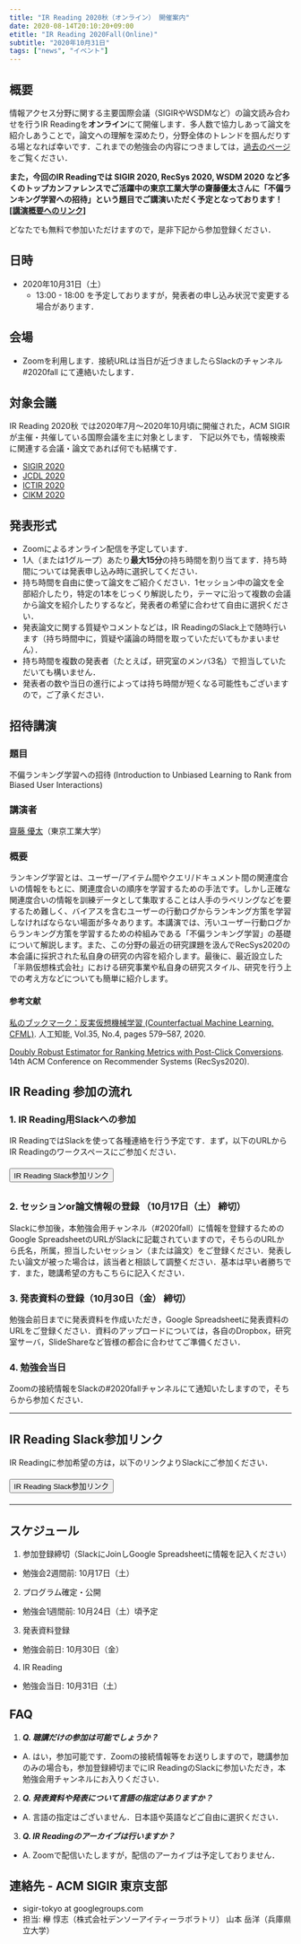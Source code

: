 ```yaml
---
title: "IR Reading 2020秋（オンライン） 開催案内"
date: 2020-08-14T20:10:20+09:00
etitle: "IR Reading 2020Fall(Online)"
subtitle: "2020年10月31日"
tags: ["news", "イベント"]
---
```



## 概要
情報アクセス分野に関する主要国際会議（SIGIRやWSDMなど）の論文読み合わせを行うIR Readingを**オンライン**にて開催します．多人数で協力しあって論文を紹介しあうことで，論文への理解を深めたり，分野全体のトレンドを掴んだりする場となれば幸いです．これまでの勉強会の内容につきましては，[過去のページ](http://sigir.jp/post/2020-06-21-irreading_2020spring_online/)をご覧ください．

**また，今回のIR Readingでは SIGIR 2020, RecSys 2020, WSDM 2020 など多くのトップカンファレンスでご活躍中の東京工業大学の齋藤優太さんに「不偏ランキング学習への招待」という題目でご講演いただく予定となっております！[[講演概要へのリンク]](#lecture)**

どなたでも無料で参加いただけますので，是非下記から参加登録ください．

## 日時
- 2020年10月31日（土）
  - 13:00 - 18:00 を予定しておりますが，発表者の申し込み状況で変更する場合があります．

## 会場
- Zoomを利用します．接続URLは当日が近づきましたらSlackのチャンネル #2020fall にて連絡いたします．

## 対象会議
IR Reading 2020秋 では2020年7月〜2020年10月頃に開催された，ACM SIGIRが主催・共催している国際会議を主に対象とします．
下記以外でも，情報検索に関連する会議・論文であれば何でも結構です．

- [SIGIR 2020](https://sigir.org/sigir2020)
- [JCDL 2020](https://2020.jcdl.org/)
- [ICTIR 2020](https://ictir2020.org/)
- [CIKM 2020](https://www.cikm2020.org/)


## 発表形式
- Zoomによるオンライン配信を予定しています．
- 1人（または1グループ）あたり**最大15分**の持ち時間を割り当てます．持ち時間については発表申し込み時に選択してください．
- 持ち時間を自由に使って論文をご紹介ください．1セッション中の論文を全部紹介したり，特定の1本をじっくり解説したり，テーマに沿って複数の会議から論文を紹介したりするなど，発表者の希望に合わせて自由に選択ください．
- 発表論文に関する質疑やコメントなどは，IR ReadingのSlack上で随時行います（持ち時間中に，質疑や議論の時間を取っていただいてもかまいません）．
- 持ち時間を複数の発表者（たとえば，研究室のメンバ3名）で担当していただいても構いません．
- 発表者の数や当日の進行によっては持ち時間が短くなる可能性もございますので，ご了承ください．

<span id="lecture"></span>
## 招待講演

### 題目
不偏ランキング学習への招待
(Introduction to Unbiased Learning to Rank from Biased User Interactions)

### 講演者
[齋藤 優太](https://usaito.github.io/)（東京工業大学）

### 概要
ランキング学習とは、ユーザー/アイテム間やクエリ/ドキュメント間の関連度合いの情報をもとに、関連度合いの順序を学習するための手法です。しかし正確な関連度合いの情報を訓練データとして集取することは人手のラベリングなどを要するため難しく、バイアスを含むユーザーの行動ログからランキング方策を学習しなければならない場面が多々あります。本講演では、汚いユーザー行動ログからランキング方策を学習するための枠組みである「不偏ランキング学習」の基礎について解説します。また、この分野の最近の研究課題を汲んでRecSys2020の本会議に採択された私自身の研究の内容を紹介します。最後に、最近設立した「半熟仮想株式会社」における研究事業や私自身の研究スタイル、研究を行う上での考え方などについても簡単に紹介します。

#### 参考文献
[私のブックマーク：反実仮想機械学習 (Counterfactual Machine Learning, CFML)](https://www.ai-gakkai.or.jp/my-bookmark_vol35-no4/).
人工知能, Vol.35, No.4, pages 579–587, 2020.

[Doubly Robust Estimator for Ranking Metrics with Post-Click Conversions](https://dl.acm.org/doi/10.1145/3383313.3412262).
14th ACM Conference on Recommender Systems (RecSys2020).



## IR Reading 参加の流れ

### 1. IR Reading用Slackへの参加
IR ReadingではSlackを使って各種連絡を行う予定です．まず，以下のURLからIR Readingのワークスペースにご参加ください．

<div class="text-center" style="margin-top:20px; margin-bottom:30px">
<a href="https://join.slack.com/t/ir-reading/shared_invite/enQtMzgzOTEwNTIyNjQwLTQ1MTE4NTM3ZmFlZmM5YWIyYjRhMGRiNTNmZTM2ZjVmODEwY2YwMzExNWVjZTc5MDQ2NDA5MWQwNTMyZjUyMTY" target="_blank">
<button type="button" class="btn btn-success btn-lg">
IR Reading Slack参加リンク
</button>
</a>
</div>

### 2. セッションor論文情報の登録 （10月17日（土） 締切）

Slackに参加後，本勉強会用チャンネル（#2020fall）に情報を登録するためのGoogle SpreadsheetのURLがSlackに記載されていますので，そちらのURLから氏名，所属，担当したいセッション（または論文）をご登録ください．発表したい論文が被った場合は，該当者と相談して調整ください．基本は早い者勝ちです．また，聴講希望の方もこちらに記入ください．

### 3. 発表資料の登録（10月30日（金） 締切）

勉強会前日までに発表資料を作成いただき，Google Spreadsheetに発表資料のURLをご登録ください．資料のアップロードについては，各自のDropbox，研究室サーバ，SlideShareなど皆様の都合に合わせてご準備ください．

### 4. 勉強会当日

Zoomの接続情報をSlackの#2020fallチャンネルにて通知いたしますので，そちらから参加ください．

---


## IR Reading Slack参加リンク

IR Readingに参加希望の方は，以下のリンクよりSlackにご参加ください．

<div class="text-center" style="margin-top:20px; margin-bottom:20px">
<a href="https://join.slack.com/t/ir-reading/shared_invite/enQtMzgzOTEwNTIyNjQwLTQ1MTE4NTM3ZmFlZmM5YWIyYjRhMGRiNTNmZTM2ZjVmODEwY2YwMzExNWVjZTc5MDQ2NDA5MWQwNTMyZjUyMTY" target="_blank">
<button type="button" class="btn btn-success btn-lg">
IR Reading Slack参加リンク
</button>
</a>
</div>

---

## スケジュール
1. 参加登録締切（SlackにJoinしGoogle Spreadsheetに情報を記入ください）
  - 勉強会2週間前: 10月17日（土）
2. プログラム確定・公開
 - 勉強会1週間前: 10月24日（土）頃予定
3. 発表資料登録
 - 勉強会前日: 10月30日（金）
4. IR Reading
 - 勉強会当日: 10月31日（土）


## FAQ

1. ***Q. 聴講だけの参加は可能でしょうか？***  
 - A. はい，参加可能です．Zoomの接続情報等をお送りしますので，聴講参加のみの場合も，参加登録締切までにIR ReadingのSlackに参加いただき，本勉強会用チャンネルにお入りください．

2. ***Q. 発表資料や発表について言語の指定はありますか？***
 - A. 言語の指定はございません．日本語や英語などご自由に選択ください．

3. ***Q. IR Readingのアーカイブは行いますか？***
 - A. Zoomで配信いたしますが，配信のアーカイブは予定しておりません．


## 連絡先 - ACM SIGIR 東京支部
   - sigir-tokyo at googlegroups.com
   - 担当: 欅 惇志（株式会社デンソーアイティーラボラトリ） 山本 岳洋（兵庫県立大学）
